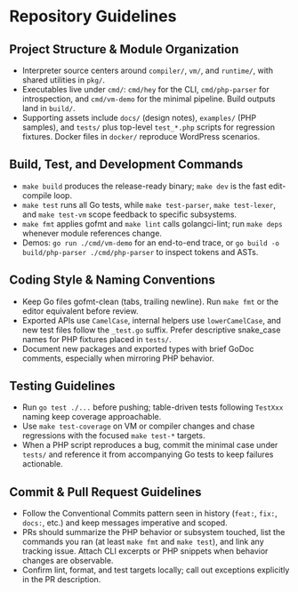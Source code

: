 # Repository Guidelines

## Project Structure & Module Organization
- Interpreter source centers around `compiler/`, `vm/`, and `runtime/`, with shared utilities in `pkg/`.
- Executables live under `cmd/`: `cmd/hey` for the CLI, `cmd/php-parser` for introspection, and `cmd/vm-demo` for the minimal pipeline. Build outputs land in `build/`.
- Supporting assets include `docs/` (design notes), `examples/` (PHP samples), and `tests/` plus top-level `test_*.php` scripts for regression fixtures. Docker files in `docker/` reproduce WordPress scenarios.

## Build, Test, and Development Commands
- `make build` produces the release-ready binary; `make dev` is the fast edit-compile loop.
- `make test` runs all Go tests, while `make test-parser`, `make test-lexer`, and `make test-vm` scope feedback to specific subsystems.
- `make fmt` applies gofmt and `make lint` calls golangci-lint; run `make deps` whenever module references change.
- Demos: `go run ./cmd/vm-demo` for an end-to-end trace, or `go build -o build/php-parser ./cmd/php-parser` to inspect tokens and ASTs.

## Coding Style & Naming Conventions
- Keep Go files gofmt-clean (tabs, trailing newline). Run `make fmt` or the editor equivalent before review.
- Exported APIs use `CamelCase`, internal helpers use `lowerCamelCase`, and new test files follow the `_test.go` suffix. Prefer descriptive snake_case names for PHP fixtures placed in `tests/`.
- Document new packages and exported types with brief GoDoc comments, especially when mirroring PHP behavior.

## Testing Guidelines
- Run `go test ./...` before pushing; table-driven tests following `TestXxx` naming keep coverage approachable.
- Use `make test-coverage` on VM or compiler changes and chase regressions with the focused `make test-*` targets.
- When a PHP script reproduces a bug, commit the minimal case under `tests/` and reference it from accompanying Go tests to keep failures actionable.

## Commit & Pull Request Guidelines
- Follow the Conventional Commits pattern seen in history (`feat:`, `fix:`, `docs:`, etc.) and keep messages imperative and scoped.
- PRs should summarize the PHP behavior or subsystem touched, list the commands you ran (at least `make fmt` and `make test`), and link any tracking issue. Attach CLI excerpts or PHP snippets when behavior changes are observable.
- Confirm lint, format, and test targets locally; call out exceptions explicitly in the PR description.
